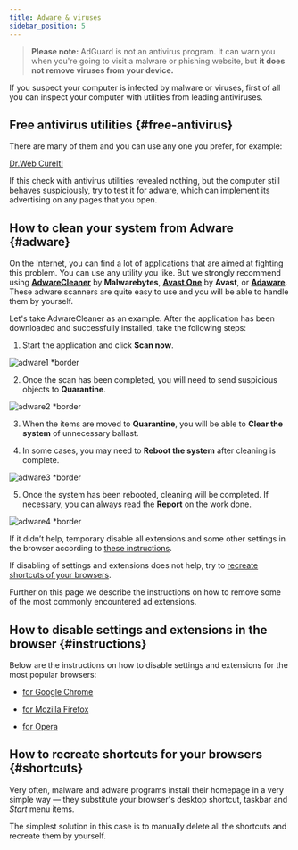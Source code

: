 ```yaml
---
title: Adware & viruses
sidebar_position: 5
---
```


> **Please note:** AdGuard is not an antivirus program. It can warn you when you're going to visit a malware or phishing website, but **it does not remove viruses from your device.**

If you suspect your computer is infected by malware or viruses, first of all you can inspect your computer with utilities from leading antiviruses.

## Free antivirus utilities {#free-antivirus}

There are many of them and you can use any one you prefer, for example:

[Dr.Web CureIt!](http://www.freedrweb.com/cureit/?lng=en)

If this check with antivirus utilities revealed nothing, but the computer still behaves suspiciously, try to test it for adware, which can implement its advertising on any pages that you open.

## How to clean your system from Adware {#adware}

On the Internet, you can find a lot of applications that are aimed at fighting this problem. You can use any utility you like. But we strongly recommend using **[AdwareCleaner](https://www.malwarebytes.com/adwcleaner)** by **Malwarebytes**, **[Avast One](https://www.avast.com/c-adware-removal-tool)** by **Avast**, or **[Adaware](https://www.adaware.com)**. These adware scanners are quite easy to use and you will be able to handle them by yourself.

Let's take AdwareCleaner as an example. After the application has been downloaded and successfully installed, take the following steps:

1) Start the application and click **Scan now**.

![adware1 *border](https://cdn.adtidy.org/content/Kb/ad_blocker/guides/adware1.png)

2) Once the scan has been completed, you will need to send suspicious objects to **Quarantine**.

![adware2 *border](https://cdn.adtidy.org/content/Kb/ad_blocker/guides/adware2.png)

3) When the items are moved to **Quarantine**, you will be able to **Clear the system** of unnecessary ballast.

4) In some cases, you may need to **Reboot the system** after cleaning is complete.

![adware3 *border](https://cdn.adtidy.org/content/Kb/ad_blocker/guides/adware3.png)

5) Once the system has been rebooted, cleaning will be completed. If necessary, you can always read the **Report** on the work done.

![adware4 *border](https://cdn.adtidy.org/content/Kb/ad_blocker/guides/adware4.png)

If it didn’t help, temporary disable all extensions and some other settings in the browser according to [these instructions](#instructions).

If disabling of settings and extensions does not help, try to [recreate shortcuts of your browsers](#shortcuts).

Further on this page we describe the instructions on how to remove some of the most commonly encountered ad extensions.

## How to disable settings and extensions in the browser {#instructions}

Below are the instructions on how to disable settings and extensions for the most popular browsers:

* [for Google Chrome](https://support.google.com/chrome/answer/187443?hl=en)

* [for Mozilla Firefox](https://support.mozilla.org/en-US/kb/disable-or-remove-add-ons)

* [for Opera](https://help.opera.com/en/latest/customization/#extensions)

## How to recreate shortcuts for your browsers {#shortcuts}

Very often, malware and adware programs install their homepage in a very simple way — they substitute your browser's desktop shortcut, taskbar and *Start* menu items.

The simplest solution in this case is to manually delete all the shortcuts and recreate them by yourself.
